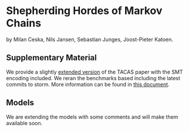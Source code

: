 # Shepherding Hordes of Markov Chains

by Milan Ceska, Nils Jansen, Sebastian Junges, Joost-Pieter Katoen.

## Supplementary Material

We provide a slightly [extended version](extended.pdf) of the TACAS paper with the SMT encoding included. 
We reran the benchmarks based including the latest commits to storm. More information can be found in [this document](newtables.pdf).

## Models

We are extending the models with some comments and will make them available soon.
